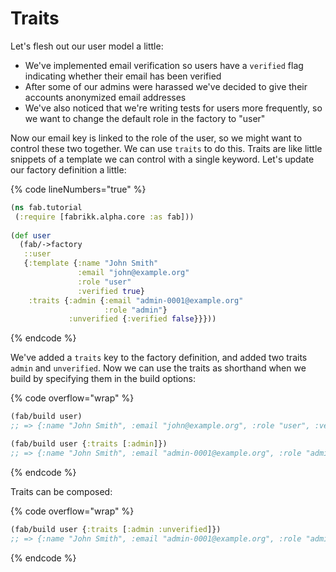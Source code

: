 # Traits

Let's flesh out our user model a little:&#x20;

* We've implemented email verification so users have a `verified` flag indicating whether their email has been verified&#x20;
* After some of our admins were harassed we've decided to give their accounts anonymized email addresses
* We've also noticed that we're writing tests for users more frequently, so we want to change the default role in the factory to "user"

Now our email key is linked to the role of the user, so we might want to control these two together. We can use `traits` to do this. Traits are like little snippets of a template we can control with a single keyword. Let's update our factory definition a little:

{% code lineNumbers="true" %}
```clojure
(ns fab.tutorial
 (:require [fabrikk.alpha.core :as fab]))
 
(def user
  (fab/->factory
   ::user
   {:template {:name "John Smith"
               :email "john@example.org"
               :role "user"
               :verified true}
    :traits {:admin {:email "admin-0001@example.org"
                     :role "admin"}
             :unverified {:verified false}}}))
```
{% endcode %}

We've added a `traits` key to the factory definition, and added two traits `admin` and `unverified`. Now we can use the traits as shorthand when we build by specifying them in the build options:

{% code overflow="wrap" %}
```clojure
(fab/build user)
;; => {:name "John Smith", :email "john@example.org", :role "user", :verified true}

(fab/build user {:traits [:admin]})
;; => {:name "John Smith", :email "admin-0001@example.org", :role "admin", :verified true}
```
{% endcode %}

Traits can be composed:

{% code overflow="wrap" %}
```clojure
(fab/build user {:traits [:admin :unverified]})
;; => {:name "John Smith", :email "admin-0001@example.org", :role "admin", :verified false}
```
{% endcode %}
